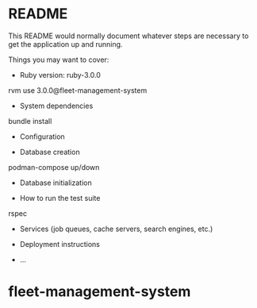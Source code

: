 # README

This README would normally document whatever steps are necessary to get the
application up and running.

Things you may want to cover:

* Ruby version: ruby-3.0.0

rvm use 3.0.0@fleet-management-system 

* System dependencies

bundle install

* Configuration

* Database creation

podman-compose up/down

* Database initialization

* How to run the test suite

rspec

* Services (job queues, cache servers, search engines, etc.)

* Deployment instructions

* ...
# fleet-management-system
